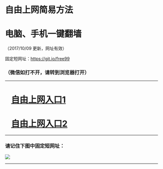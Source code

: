 ﻿# 自由上网简易方法

# 电脑、手机一键翻墙

（2017/10/09 更新，网址有效）

固定短网址：https://git.io/free99

### （微信如打不开，请转到浏览器打开）


***





# &nbsp;&nbsp; <a href="http://ft483215302.fwq-tz-1001.info/fwqtz01.html?t=100900131899 " target="_blank">自由上网入口1</a>
# &nbsp;&nbsp; <a href="http://ft1821726891.fwq-tz-1002.info/fwqtz02.html?t=10090013742 " target="_blank">自由上网入口2</a>
***

### 请记住下图中固定短网址：

<img src="https://s3-us-west-2.amazonaws.com/fwq-1001/yjfq-20170905okok.png" /> 


***

